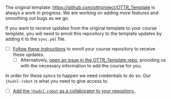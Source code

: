 
The original template: https://github.com/ottrproject/OTTR_Template is always a work in progress.
We are working on adding more features and smoothing out bugs as we go.

If you want to receive updates from the original template to your course template, you will need to enroll this repository to the template updates by adding it to the `sync.yml` file.

- [ ] [Follow these instructions](https://www.ottrproject.org/getting_started.html#9_Enroll_your_repository_for_OTTR_updates) to enroll your course repository to receive these updates.
  - [ ] Alternatively, [open an issue in the OTTR_Template repo](https://github.com/ottrproject/OTTR_Template/issues/new?assignees=cansavvy&labels=&projects=&template=new-course-add-to-sync.md&title=), providing us with the necessary information to add the course for you.

In order for these syncs to happen we need credentials to do so. Our `jhudsl-robot` is what you need to give access to. 
- [ ] [Add the `jhudsl-robot` as a collaborator to your repository.](https://www.ottrproject.org/getting_started.html#5_Add_jhudsl-robot_as_a_collaborator).
